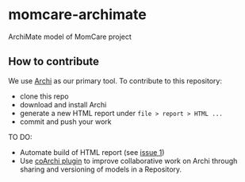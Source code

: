 # momcare-archimate
ArchiMate model of MomCare project


## How to contribute

We use [Archi](https://www.archimatetool.com) as our primary tool. To contribute to this repository:
- clone this repo
- download and install Archi
- generate a new HTML report under `file > report > HTML ...`
- commit and push your work

TO DO:
- Automate build of HTML report (see [issue 1](https://github.com/PharmAccess/momcare-archimate/issues/1))
- Use [coArchi plugin](https://www.archimatetool.com/plugins/) to improve collaborative work on Archi through sharing and versioning of models in a Repository.